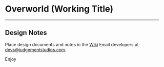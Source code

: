 ﻿# Overworld (Working Title)
---
## Design Notes

Place design documents and notes in the [Wiki](https://github.com/Gornel/Overworld/wiki)
Email developers at [devs@judgementstudios.com](mailto:devs@judgementstudios.com).

Enjoy